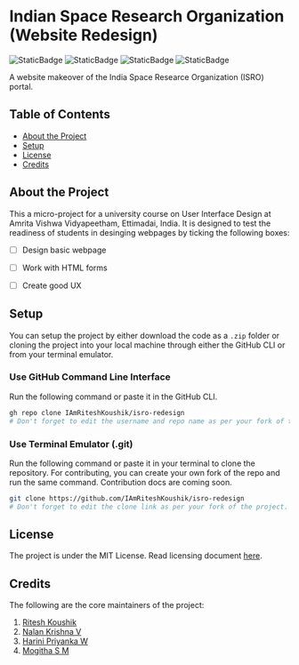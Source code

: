 # Indian Space Research Organization (Website Redesign)

<!-- Basic badges -->
![StaticBadge](https://img.shields.io/badge/Maintained-Yes-green)
![StaticBadge](https://img.shields.io/badge/Ask_us-Anything-pink)
![StaticBadge](https://img.shields.io/badge/Open_Source-Check-blue)
![StaticBadge](https://img.shields.io/badge/License-MIT_License-white)

A website makeover of the India Space Researce Organization (ISRO) portal. 

## Table of Contents
- [About the Project](#about-the-project)
- [Setup](#setup)
- [License](#license)
- [Credits](#credits)
<!-- [Future Development]() -->

## About the Project
This a micro-project for a university course on User Interface Design at Amrita Vishwa Vidyapeetham, Ettimadai, India.
It is designed to test the readiness of students in desinging webpages by ticking the following boxes:

- [ ] Design basic webpage
- [ ] Work with HTML forms
- [ ] Create good UX


## Setup
You can setup the project by either download the code as a `.zip` folder or cloning the project into your local machine through either the GitHub CLI or from your terminal emulator. 

<!-- ### Download Zip Folder -->
<!-- To Be Updated -->

### Use GitHub Command Line Interface
Run the following command or paste it in the GitHub CLI.
```bash
gh repo clone IAmRiteshKoushik/isro-redesign
# Don't forget to edit the username and repo name as per your fork of the project.
```

### Use Terminal Emulator (.git)
Run the following command or paste it in your terminal to clone the repository. For contributing, you can create your own fork of the repo and run the same command. Contribution docs are coming soon. 
```bash
git clone https://github.com/IAmRiteshKoushik/isro-redesign
# Don't forget to edit the clone link as per your fork of the project.
```
<!-- ### GitHub Desktop -->
<!-- To Be Updated -->

<!-- ## Future Development -->
<!-- Setup ROADMAP.md and include development plans. -->

## License
The project is under the MIT License. Read licensing document [here](./LICENSE.md). 

## Credits
The following are the core maintainers of the project:
1. [Ritesh Koushik](https://github.com/IAmRiteshKoushik)
2. [Nalan Krishna V](https://github.com/nalankrishnav)
3. [Harini Priyanka W](https://github.com/Prxyankaz)
4. [Mogitha S M](https://github.com/mogitha1494)

